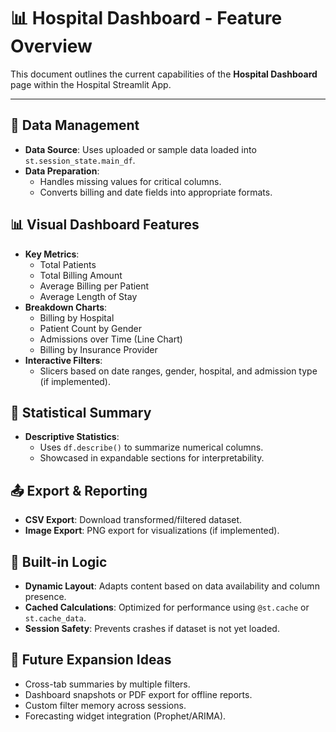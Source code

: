 # 📊 Hospital Dashboard - Feature Overview

This document outlines the current capabilities of the **Hospital Dashboard** page within the Hospital Streamlit App.

---

## 📁 Data Management
- **Data Source**: Uses uploaded or sample data loaded into `st.session_state.main_df`.
- **Data Preparation**:
  - Handles missing values for critical columns.
  - Converts billing and date fields into appropriate formats.

## 📊 Visual Dashboard Features
- **Key Metrics**:
  - Total Patients
  - Total Billing Amount
  - Average Billing per Patient
  - Average Length of Stay
- **Breakdown Charts**:
  - Billing by Hospital
  - Patient Count by Gender
  - Admissions over Time (Line Chart)
  - Billing by Insurance Provider
- **Interactive Filters**:
  - Slicers based on date ranges, gender, hospital, and admission type (if implemented).

## 🧮 Statistical Summary
- **Descriptive Statistics**:
  - Uses `df.describe()` to summarize numerical columns.
  - Showcased in expandable sections for interpretability.

## 📤 Export & Reporting
- **CSV Export**: Download transformed/filtered dataset.
- **Image Export**: PNG export for visualizations (if implemented).

## 🧠 Built-in Logic
- **Dynamic Layout**: Adapts content based on data availability and column presence.
- **Cached Calculations**: Optimized for performance using `@st.cache` or `st.cache_data`.
- **Session Safety**: Prevents crashes if dataset is not yet loaded.

## 🔮 Future Expansion Ideas
- Cross-tab summaries by multiple filters.
- Dashboard snapshots or PDF export for offline reports.
- Custom filter memory across sessions.
- Forecasting widget integration (Prophet/ARIMA).

